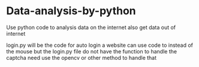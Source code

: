 # Data-analysis-by-python
Use python code to analysis data on the internet also get data out of internet

login.py will be the code for auto login a website can use code to instead of the mouse 
          but the login.py file do not have the function to handle the captcha 
          need use the opencv or other method to handle that 
